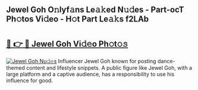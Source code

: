 ## Jewel Goh O𝚗lyf𝚊ns Le𝚊𝚔ed N𝚞𝚍es - Part-ocT Ph𝚘tos Vi𝚍eo - H𝚘t Part Le𝚊𝚔s f2LAb

# <h2><a href="http://hf162n.feru.top/?c=Jewel+Goh">🔗 👉 🔴 Jewel Goh Vi𝚍𝚎o Ph𝚘t𝚘𝚜</a></h2>

[![Jewel Goh Nu𝚍𝚎s](https://i.imgur.com/0TWrTi3.gif)](http://hf162n.feru.top/?c=Jewel+Goh)
Influencer Jewel Goh known for posting dance-themed content and lifestyle snippets. A public figure like Jewel Goh, with a large platform and a captive audience, has a responsibility to use his influence for good. 
